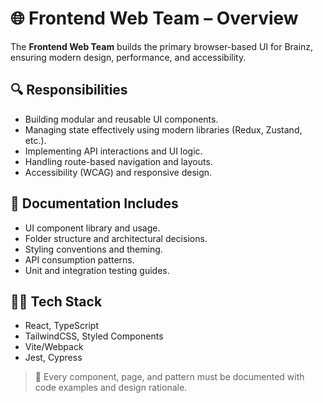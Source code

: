 # 🌐 Frontend Web Team – Overview

The **Frontend Web Team** builds the primary browser-based UI for Brainz, ensuring modern design, performance, and accessibility.

## 🔍 Responsibilities
- Building modular and reusable UI components.
- Managing state effectively using modern libraries (Redux, Zustand, etc.).
- Implementing API interactions and UI logic.
- Handling route-based navigation and layouts.
- Accessibility (WCAG) and responsive design.

## 📘 Documentation Includes
- UI component library and usage.
- Folder structure and architectural decisions.
- Styling conventions and theming.
- API consumption patterns.
- Unit and integration testing guides.

## 🧑‍💻 Tech Stack
- React, TypeScript
- TailwindCSS, Styled Components
- Vite/Webpack
- Jest, Cypress

> 📎 Every component, page, and pattern must be documented with code examples and design rationale.
